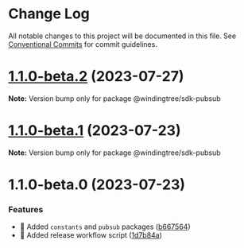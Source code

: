 # Change Log

All notable changes to this project will be documented in this file.
See [Conventional Commits](https://conventionalcommits.org) for commit guidelines.

# [1.1.0-beta.2](https://github.com/windingtree/sdk/compare/@windingtree/sdk-pubsub@1.1.0-beta.1...@windingtree/sdk-pubsub@1.1.0-beta.2) (2023-07-27)

**Note:** Version bump only for package @windingtree/sdk-pubsub





# [1.1.0-beta.1](https://github.com/windingtree/sdk/compare/@windingtree/sdk-pubsub@1.1.0-beta.0...@windingtree/sdk-pubsub@1.1.0-beta.1) (2023-07-23)

**Note:** Version bump only for package @windingtree/sdk-pubsub

# 1.1.0-beta.0 (2023-07-23)

### Features

- 🎸 Added `constants` and `pubsub` packages ([b667564](https://github.com/windingtree/sdk/commit/b667564a6ef4c20f35d2998c05c99a292724413a))
- 🎸 Added release workflow script ([1d7b84a](https://github.com/windingtree/sdk/commit/1d7b84a3623848c449522c0bb2af2c5f114c8a0a))
